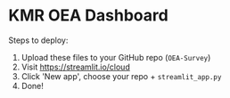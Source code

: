 # KMR OEA Dashboard

Steps to deploy:
1. Upload these files to your GitHub repo (`OEA-Survey`)
2. Visit https://streamlit.io/cloud
3. Click 'New app', choose your repo + `streamlit_app.py`
4. Done!